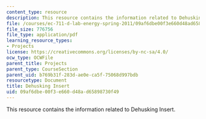 ```yaml
---
content_type: resource
description: This resource contains the information related to Dehusking Insert.
file: /courses/ec-711-d-lab-energy-spring-2011/09af6dbe00f3e660d48ad65898730f49_MITEC_711S11_proj_rpthusk.pdf
file_size: 776756
file_type: application/pdf
learning_resource_types:
- Projects
license: https://creativecommons.org/licenses/by-nc-sa/4.0/
ocw_type: OCWFile
parent_title: Projects
parent_type: CourseSection
parent_uid: b769b31f-283d-ae0e-ca5f-75068d997bdb
resourcetype: Document
title: Dehusking Insert
uid: 09af6dbe-00f3-e660-d48a-d65898730f49
---
```

This resource contains the information related to Dehusking Insert.
